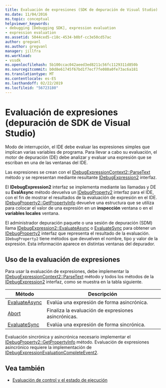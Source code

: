```yaml
---
title: Evaluación de expresiones (SDK de depuración de Visual Studio) | Microsoft Docs
ms.date: 11/04/2016
ms.topic: conceptual
helpviewer_keywords:
- debugging [Debugging SDK], expression evaluation
- expression evaluation
ms.assetid: 5044ced5-c18c-4534-b0bf-cc3e50cd57ac
author: gregvanl
ms.author: gregvanl
manager: jillfra
ms.workload:
- vssdk
ms.openlocfilehash: 5b100ccac042aeed3ed8211c56fc1129311d850b
ms.sourcegitcommit: b0d8e61745f67bd1f7ecf7fe080a0fe73ac6a181
ms.translationtype: MT
ms.contentlocale: es-ES
ms.lasthandoff: 02/22/2019
ms.locfileid: "56723180"
---
```

# <a name="expression-evaluation-visual-studio-debugging-sdk"></a>Evaluación de expresiones (depuración de SDK de Visual Studio)
Modo de interrupción, el IDE debe evaluar las expresiones simples que implican varias variables de programa. Para llevar a cabo su evaluación, el motor de depuración (DE) debe analizar y evaluar una expresión que se escriban en una de las ventanas del IDE.

 Las expresiones se crean con el [IDebugExpressionContext2::ParseText](../../extensibility/debugger/reference/idebugexpressioncontext2-parsetext.md) método y se representan mediante resultante [IDebugExpression2](../../extensibility/debugger/reference/idebugexpression2.md) interfaz.

 El **IDebugExpression2** interfaz se implementa mediante las llamadas y DE su **EvalAsync** método devuelva un [IDebugProperty2](../../extensibility/debugger/reference/idebugproperty2.md) interfaz para el IDE, con el fin de mostrar el resultados de la evaluación de expresión en el IDE. [IDebugProperty2::GetPropertyInfo](../../extensibility/debugger/reference/idebugproperty2-getpropertyinfo.md) devuelve una estructura que se utiliza para colocar el valor de una expresión en un **inspección** ventana o en el **variables locales** ventana.

 El administrador depuración paquete o una sesión de depuración (SDM) llama [IDebugExpression2::EvaluateAsync](../../extensibility/debugger/reference/idebugexpression2-evaluateasync.md) o [EvaluateSync](../../extensibility/debugger/reference/idebugexpression2-evaluatesync.md) para obtener un [IDebugProperty2](../../extensibility/debugger/reference/idebugproperty2.md) interfaz que representa el resultado de la evaluación. `IDebugProperty2` tiene métodos que devuelven el nombre, tipo y valor de la expresión. Esta información aparece en distintas ventanas del depurador.

## <a name="using-expression-evaluation"></a>Uso de la evaluación de expresiones
 Para usar la evaluación de expresiones, debe implementar la [IDebugExpressionContext2::ParseText](../../extensibility/debugger/reference/idebugexpressioncontext2-parsetext.md) método y todos los métodos de la [IDebugExpression2](../../extensibility/debugger/reference/idebugexpression2.md) interfaz, como se muestra en la tabla siguiente.

|Método|Descripción|
|------------|-----------------|
|[EvaluateAsync](../../extensibility/debugger/reference/idebugexpression2-evaluateasync.md)|Evalúa una expresión de forma asincrónica.|
|[Abort](../../extensibility/debugger/reference/idebugexpression2-abort.md)|Finaliza la evaluación de expresiones asincrónicas.|
|[EvaluateSync](../../extensibility/debugger/reference/idebugexpression2-evaluatesync.md)|Evalúa una expresión de forma sincrónica.|

 Evaluación sincrónica y asincrónica necesario implementar el [IDebugProperty2::GetPropertyInfo](../../extensibility/debugger/reference/idebugproperty2-getpropertyinfo.md) método. Evaluación de expresiones asincrónico requiere la implementación de [IDebugExpressionEvaluationCompleteEvent2](../../extensibility/debugger/reference/idebugexpressionevaluationcompleteevent2.md).

## <a name="see-also"></a>Vea también
- [Evaluación de control y el estado de ejecución](../../extensibility/debugger/execution-control-and-state-evaluation.md)